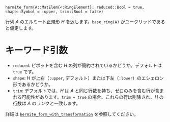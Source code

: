 ```
hermite_form(A::MatElem{<:RingElement}; reduced::Bool = true, shape::Symbol = :upper, trim::Bool = false)
```

行列 $A$ のエルミート正規形 $H$ を返します。`base_ring(A)` がユークリッドであると仮定します。

# キーワード引数

  * `reduced`: ピボットを含む $H$ の列が簡約されているかどうか。デフォルトは `true` です。
  * `shape`: $H$ が上右（`:upper`, デフォルト）または下左（`:lower`）のエシェロン形であるかどうか。
  * `trim`: デフォルトでは、$H$ は $A$ と同じ行数を持ち、ゼロのみを含む行が含まれる可能性があります。`trim = true` の場合、これらの行は削除され、$H$ の行数は $A$ のランクと一致します。

詳細は [`hermite_form_with_transformation`](@ref) を参照してください。
